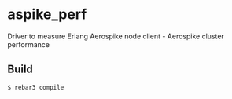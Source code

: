 aspike_perf
=====

Driver to measure Erlang Aerospike node client - Aerospike cluster performance

Build
-----

    $ rebar3 compile
